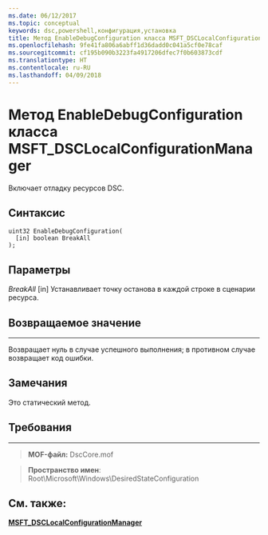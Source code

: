 ```yaml
---
ms.date: 06/12/2017
ms.topic: conceptual
keywords: dsc,powershell,конфигурация,установка
title: Метод EnableDebugConfiguration класса MSFT_DSCLocalConfigurationManager
ms.openlocfilehash: 9fe41fa806a6abff1d36dadd0c041a5cf0e78caf
ms.sourcegitcommit: cf195b090b3223fa4917206dfec7f0b603873cdf
ms.translationtype: HT
ms.contentlocale: ru-RU
ms.lasthandoff: 04/09/2018
---
```

# <a name="enabledebugconfiguration-method-of-the-msftdsclocalconfigurationmanager-class"></a>Метод EnableDebugConfiguration класса MSFT_DSCLocalConfigurationManager

Включает отладку ресурсов DSC.

<a name="syntax"></a>Синтаксис
------

```mof
uint32 EnableDebugConfiguration(
  [in] boolean BreakAll
);
```

<a name="parameters"></a>Параметры
----------

*BreakAll* \[in\] Устанавливает точку останова в каждой строке в сценарии ресурса.

## <a name="return-value"></a>Возвращаемое значение
------------

Возвращает нуль в случае успешного выполнения; в противном случае возвращает код ошибки.

## <a name="remarks"></a>Замечания

Это статический метод.

## <a name="requirements"></a>Требования
------------
>**MOF-файл:** DscCore.mof

>**Пространство имен**: Root\Microsoft\Windows\DesiredStateConfiguration


## <a name="see-also"></a>См. также:


[**MSFT_DSCLocalConfigurationManager**](msft-dsclocalconfigurationmanager.md)
